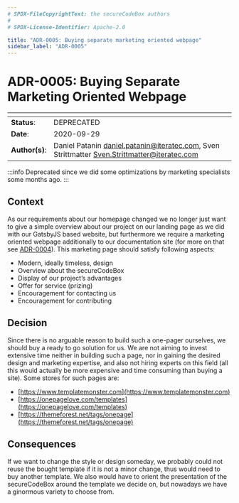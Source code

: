 ```yaml
---
# SPDX-FileCopyrightText: the secureCodeBox authors
#
# SPDX-License-Identifier: Apache-2.0

title: "ADR-0005: Buying separate marketing oriented webpage"
sidebar_label: "ADR-0005"
---
```

# ADR-0005: Buying Separate Marketing Oriented Webpage

| <!-- -->       | <!-- -->                                                                                      |
|----------------|-----------------------------------------------------------------------------------------------|
| **Status**:    | DEPRECATED                                                                                    |
| **Date**:      | 2020-09-29                                                                                    |
| **Author(s)**: | Daniel Patanin [daniel.patanin@iteratec.com](mailto:daniel.patanin@iteratec.com), Sven Strittmatter [Sven.Strittmatter@iteratec.com](mailto:Sven.Strittmatter@iteratec.com) |

:::info
Deprecated since we did some optimizations by marketing specialists some months ago.
:::

## Context

As our requirements about our homepage changed we no longer just want to give a simple overview about our project on our landing page as we did with our GatsbyJS based website, but furthermore we require a marketing oriented webpage additionally to our documentation site (for more on that see [ADR-0004](/docs/architecture/architecture_decisions/adr_0005/)). This marketing page should satisfy following aspects:

- Modern, ideally timeless, design
- Overview about the secureCodeBox
- Display of our project’s advantages
- Offer for service (prizing)
- Encouragement for contacting us
- Encouragement for contributing

## Decision

Since there is no arguable reason to build such a one-pager ourselves, we should buy a ready to go solution for us. We are not aiming to invest extensive time neither in building such a page, nor in gaining the desired design and marketing expertise, and also not hiring experts on this field (all this would actually be more expensive and time consuming than buying a site). Some stores for such pages are:

- [https://www.templatemonster.com](https://www.templatemonster.com)
- [https://onepagelove.com/templates](https://onepagelove.com/templates)
- [https://themeforest.net/tags/onepage](https://themeforest.net/tags/onepage)

## Consequences

If we want to change the style or design someday, we probably could not reuse the bought template if it is not a minor change, thus would need to buy another template. We also would have to orient the presentation of the secureCodeBox around the template we decide on, but nowadays we have a ginormous variety to choose from.
